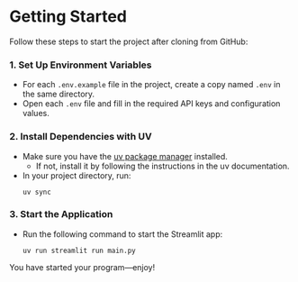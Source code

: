 # Getting Started

Follow these steps to start the project after cloning from GitHub:

### 1. Set Up Environment Variables

- For each `.env.example` file in the project, create a copy named `.env` in the same directory.
- Open each `.env` file and fill in the required API keys and configuration values.

### 2. Install Dependencies with UV

- Make sure you have the [uv package manager](https://github.com/astral-sh/uv) installed.
  - If not, install it by following the instructions in the uv documentation.
- In your project directory, run:
  ```
  uv sync
  ```

### 3. Start the Application

- Run the following command to start the Streamlit app:
  ```
  uv run streamlit run main.py
  ```

You have started your program—enjoy!
